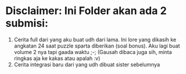 # Disclaimer: Ini Folder akan ada 2 submisi: 

1. Cerita full dari yang aku buat udh dari lama. Ini lore yang dikasih ke angkatan 24 saat puzzle sparta diberikan (soal bonus). Aku lagi buat volume 2 nya tapi gaada waktu ;-; (Gausah dibaca juga sih, minta ringkas aja ke kakas atau apalah :v)
2. Cerita integrasi baru dari yang udh dibuat sister sebelumnya